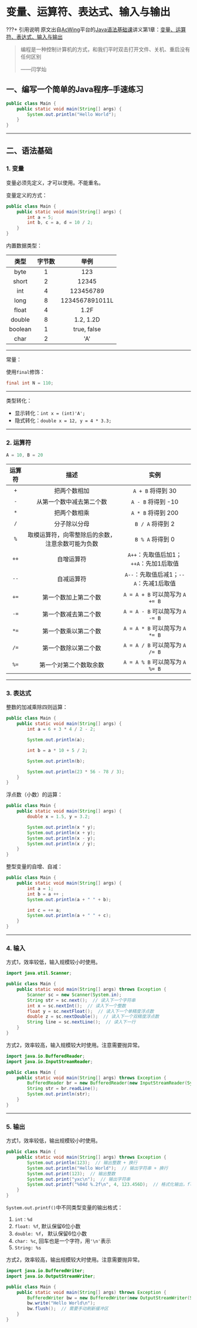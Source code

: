 # 变量、运算符、表达式、输入与输出

???+ 引用说明
    原文出自[AcWing](https://www.acwing.com/)平台的[Java语法基础课](https://www.acwing.com/activity/content/2230/)讲义第1章：[变量、运算符、表达式、输入与输出](https://www.acwing.com/file_system/file/content/whole/index/content/6626506/)

> 编程是一种控制计算机的方式，和我们平时双击打开文件、关机、重启没有任何区别
>
> ——闫学灿

## 一、编写一个简单的Java程序–手速练习

```java
public class Main {
    public static void main(String[] args) {
        System.out.println("Hello World");
    }
}
```

- - - - - -

## 二、语法基础

### 1. 变量

变量必须先定义，才可以使用。不能重名。

变量定义的方式：

```java
public class Main {
    public static void main(String[] args) {
        int a = 5;
        int b, c = a, d = 10 / 2;
    }
}
```

内置数据类型：

| 类型 | 字节数 | 举例 |
| :-: | :-: | :-: |
| byte | 1 | 123 |
| short | 2 | 12345 |
| int | 4 | 123456789 |
| long | 8 | 1234567891011L |
| float | 4 | 1.2F |
| double | 8 | 1.2, 1.2D |
| boolean | 1 | true, false |
| char | 2 | 'A' |

- - - - - -

常量：

使用`final`修饰：

```java
final int N = 110;
```

- - - - - -

类型转化：

- 显示转化：`int x = (int)'A';`
- 隐式转化：`double x = 12, y = 4 * 3.3;`

- - - - - -

### 2. 运算符

```java
A = 10, B = 20
```

| 运算符 | 描述 | 实例 |
| :-: | :-: | :-: |
| `+` | 把两个数相加 | `A + B` 将得到 30 |
| `-` | 从第一个数中减去第二个数 | `A - B` 将得到 -10 |
| `*` | 把两个数相乘 | `A * B` 将得到 200 |
| `/` | 分子除以分母 | `B / A` 将得到 2 |
| `%` | 取模运算符，向零整除后的余数，注意余数可能为负数 | `B % A` 将得到 0 |
| `++` | 自增运算符 | `A++`：先取值后加1；`++A`：先加1后取值 |
| `--` | 自减运算符 | `A--`：先取值后减1；`--A`：先减1后取值 |
| `+=` | 第一个数加上第二个数 | `A = A + B` 可以简写为 `A += B` |
| `-=` | 第一个数减去第二个数 | `A = A - B` 可以简写为 `A -= B` |
| `*=` | 第一个数乘以第二个数 | `A = A * B` 可以简写为 `A *= B` |
| `/=` | 第一个数除以第二个数 | `A = A / B` 可以简写为 `A /= B` |
| `%=` | 第一个对第二个数取余数 | `A = A % B` 可以简写为 `A %= B` |

- - - - - -

### 3. 表达式

整数的加减乘除四则运算：

```java
public class Main {
    public static void main(String[] args) {
        int a = 6 + 3 * 4 / 2 - 2;

        System.out.println(a);

        int b = a * 10 + 5 / 2;

        System.out.println(b);

        System.out.println(23 * 56 - 78 / 3);
    }
}
```

浮点数（小数）的运算：

```java
public class Main {
    public static void main(String[] args) {
        double x = 1.5, y = 3.2;

        System.out.println(x * y);
        System.out.println(x + y);
        System.out.println(x - y);
        System.out.println(x / y);
    }
}
```

整型变量的自增、自减：

```java
public class Main {
    public static void main(String[] args) {
        int a = 1;
        int b = a ++ ;
        System.out.println(a + " " + b);

        int c = ++ a;
        System.out.println(a + " " + c);
    }
}
```

- - - - - -

### 4. 输入

方式1，效率较低，输入规模较小时使用。

```java
import java.util.Scanner;

public class Main {
    public static void main(String[] args) throws Exception {
        Scanner sc = new Scanner(System.in);
        String str = sc.next();  // 读入下一个字符串
        int x = sc.nextInt();  // 读入下一个整数
        float y = sc.nextFloat();  // 读入下一个单精度浮点数
        double z = sc.nextDouble();  // 读入下一个双精度浮点数
        String line = sc.nextLine();  // 读入下一行
    }
}
```

方式2，效率较高，输入规模较大时使用。注意需要抛异常。

```java
import java.io.BufferedReader;
import java.io.InputStreamReader;

public class Main {
    public static void main(String[] args) throws Exception {
        BufferedReader br = new BufferedReader(new InputStreamReader(System.in));
        String str = br.readLine();
        System.out.println(str);
    }
}
```

- - - - - -

### 5. 输出

方式1，效率较低，输出规模较小时使用。

```java
public class Main {
    public static void main(String[] args) throws Exception {
        System.out.println(123);  // 输出整数 + 换行
        System.out.println("Hello World");  // 输出字符串 + 换行
        System.out.print(123);  // 输出整数
        System.out.print("yxc\n");  // 输出字符串
        System.out.printf("%04d %.2f\n", 4, 123.456D);  // 格式化输出，float与double都用%f输出
    }
}
```

`System.out.printf()`中不同类型变量的输出格式：

1. `int：%d`
2. `float: %f`, 默认保留6位小数
3. `double: %f`， 默认保留6位小数
4. `char: %c`, 回车也是一个字符，用`'\n'`表示
5. `String: %s`

方式2，效率较高，输出规模较大时使用。注意需要抛异常。

```java
import java.io.BufferedWriter;
import java.io.OutputStreamWriter;

public class Main {
    public static void main(String[] args) throws Exception {
        BufferedWriter bw = new BufferedWriter(new OutputStreamWriter(System.out));
        bw.write("Hello World\n");
        bw.flush();  // 需要手动刷新缓冲区
    }
}
```